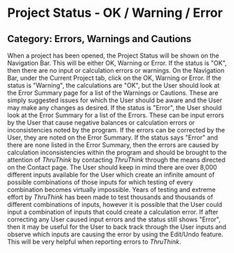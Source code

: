 # Project Status - OK / Warning / Error
## Category: Errors, Warnings and Cautions
When a project has been opened, the Project Status will be shown on the Navigation Bar. This will be either OK, Warning or Error. If the status is "OK", then there are no input or calculation errors or warnings. On the Navigation Bar, under the Current Project tab, click on the OK, Warning or Error. If the status is "Warning", the calculations are "OK", but the User should look at the Error Summary page for a list of the Warnings or Cautions. These are simply suggested issues for which the User should be aware and the User may make any changes as desired. If the status is "Error", the User should look at the Error Summary for a list of the Errors. These can be input errors by the User that cause negative balances or calculation errors or inconsistencies noted by the program. If the errors can be corrected by the User, they are noted on the Error Summary. If the status says "Error" and there are none listed in the Error Summary, then the errors are caused by calculation inconsistencies within the program and should be brought to the attention of *ThruThink* by contacting *ThruThink* through the means directed on the Contact page.
The User should keep in mind there are over 8,000 different inputs available for the User which create an infinite amount of possible combinations of those inputs for which testing of every combination becomes virtually impossible. Years of testing and extreme effort by *ThruThink* has been made to test thousands and thousands of different combinations of inputs, however it is possible that the User could input a combination of inputs that could create a calculation error. If after correcting any User caused input errors and the status still shows "Error", then it may be useful for the User to back track through the User inputs and observe which inputs are causing the error by using the Edit/Undo feature. This will be very helpful when reporting errors to *ThruThink*.
